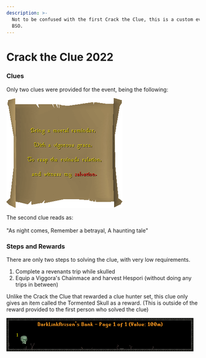 ```yaml
---
description: >-
  Not to be confused with the first Crack the Clue, this is a custom event for
  BSO.
---
```


# Crack the Clue 2022

### Clues

Only two clues were provided for the event, being the following:

![This clue was provided by Magnaboy at the start of the event.](../.gitbook/assets/2022ctc.png)

The second clue reads as:\
\
"As night comes, Remember a betrayal, A haunting tale"

### Steps and Rewards

There are only two steps to solving the clue, with very low requirements.

1. Complete a revenants trip while skulled
2. Equip a Viggora's Chainmace and harvest Hespori (without doing any trips in between)

Unlike the Crack the Clue that rewarded a clue hunter set, this clue only gives an item called the Tormented Skull as a reward. (This is outside of the reward provided to the first person who solved the clue)

![The Tormented Skull in a player bank](../.gitbook/assets/skull.png)
